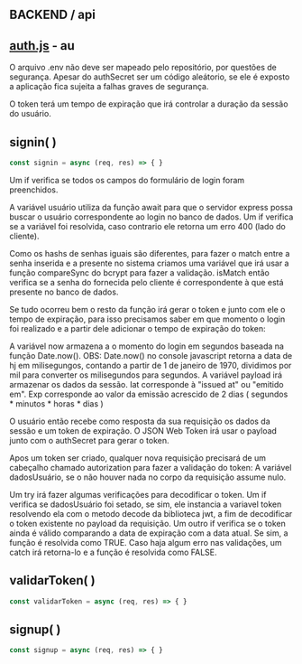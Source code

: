 ## BACKEND / api

## [auth.js](https://choosealicense.com/licenses/mit/) - au

O arquivo .env não deve ser mapeado pelo repositório, por questões de segurança. Apesar do authSecret ser um código aleátorio, se ele é exposto a aplicação fica sujeita a falhas graves de segurança.

O token terá um tempo de expiração que irá controlar a duração da sessão do usuário.


## signin( )

```javascript
const signin = async (req, res) => { }
```

Um if verifica se todos os campos do formulário de login foram preenchidos.

A variável usuário utiliza da função await para que o servidor express possa buscar o usuário correspondente ao login no banco de dados. Um if verifica se a variável foi resolvida, caso contrario ele retorna um erro 400 (lado do cliente).

Como os hashs de senhas iguais são diferentes, para fazer o match entre a senha inserida e a presente no sistema criamos uma variável que irá usar a função compareSync do bcrypt para fazer a validação. isMatch então verifica se a senha do fornecida pelo cliente é correspondente à que está presente no banco de dados. 

Se tudo ocorreu bem o resto da função irá gerar o token e junto com ele o tempo de expiração, para isso precisamos saber em que momento o login foi realizado e a partir dele adicionar o tempo de expiração do token:

A variável now armazena a o momento do login em segundos baseada na função Date.now(). 
    OBS: Date.now() no console javascript retorna a data de hj em milisegungos, contando a partir de 1 de janeiro de 1970, dividimos por mil para converter os milisegundos para segundos.
    A variável payload irá armazenar os dados da sessão. Iat corresponde à "issued at" ou "emitido em". Exp corresponde ao valor da emissão acrescido de 2 dias ( segundos * minutos * horas * dias )

O usuário então recebe como resposta da sua requisição os dados da sessão e um token de expiração. O JSON Web Token irá usar o payload junto com o authSecret para gerar o token.

Apos um token ser criado, qualquer nova requisição precisará de um cabeçalho chamado autorization para fazer a validação do token:
    A variável dadosUsuário, se o não houver nada no corpo da requisição assume nulo.

Um try irá fazer algumas verificações para decodificar o token. 
    Um if verifica se dadosUsuário foi setado, se sim, ele instancia a variavel token resolvendo ela com o metodo decode da biblioteca jwt, a fim de decodificar o token existente no payload da requisição. Um outro if verifica se o token ainda é válido comparando a data de expiração com a data atual. Se sim, a função é resolvida como TRUE. 
    Caso haja algum erro nas validações, um catch irá retorna-lo e a função é resolvida como FALSE.


## validarToken( )

```javascript
const validarToken = async (req, res) => { }
```

## signup( )

```javascript
const signup = async (req, res) => { }
```
